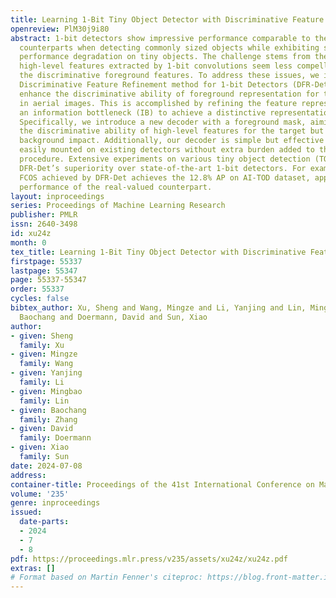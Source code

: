 ```yaml
---
title: Learning 1-Bit Tiny Object Detector with Discriminative Feature Refinement
openreview: PlM30j9i80
abstract: 1-bit detectors show impressive performance comparable to their real-valued
  counterparts when detecting commonly sized objects while exhibiting significant
  performance degradation on tiny objects. The challenge stems from the fact that
  high-level features extracted by 1-bit convolutions seem less compelling to reveal
  the discriminative foreground features. To address these issues, we introduce a
  Discriminative Feature Refinement method for 1-bit Detectors (DFR-Det), aiming to
  enhance the discriminative ability of foreground representation for tiny objects
  in aerial images. This is accomplished by refining the feature representation using
  an information bottleneck (IB) to achieve a distinctive representation of tiny objects.
  Specifically, we introduce a new decoder with a foreground mask, aiming to enhance
  the discriminative ability of high-level features for the target but suppress the
  background impact. Additionally, our decoder is simple but effective and can be
  easily mounted on existing detectors without extra burden added to the inference
  procedure. Extensive experiments on various tiny object detection (TOD) tasks demonstrate
  DFR-Det’s superiority over state-of-the-art 1-bit detectors. For example, 1-bit
  FCOS achieved by DFR-Det achieves the 12.8% AP on AI-TOD dataset, approaching the
  performance of the real-valued counterpart.
layout: inproceedings
series: Proceedings of Machine Learning Research
publisher: PMLR
issn: 2640-3498
id: xu24z
month: 0
tex_title: Learning 1-Bit Tiny Object Detector with Discriminative Feature Refinement
firstpage: 55337
lastpage: 55347
page: 55337-55347
order: 55337
cycles: false
bibtex_author: Xu, Sheng and Wang, Mingze and Li, Yanjing and Lin, Mingbao and Zhang,
  Baochang and Doermann, David and Sun, Xiao
author:
- given: Sheng
  family: Xu
- given: Mingze
  family: Wang
- given: Yanjing
  family: Li
- given: Mingbao
  family: Lin
- given: Baochang
  family: Zhang
- given: David
  family: Doermann
- given: Xiao
  family: Sun
date: 2024-07-08
address:
container-title: Proceedings of the 41st International Conference on Machine Learning
volume: '235'
genre: inproceedings
issued:
  date-parts:
  - 2024
  - 7
  - 8
pdf: https://proceedings.mlr.press/v235/assets/xu24z/xu24z.pdf
extras: []
# Format based on Martin Fenner's citeproc: https://blog.front-matter.io/posts/citeproc-yaml-for-bibliographies/
---
```

